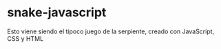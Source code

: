 # snake-javascript
Esto viene siendo el tipoco juego de la serpiente, creado con JavaScript, CSS y HTML
